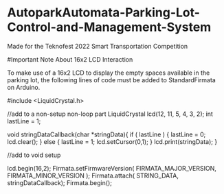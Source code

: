 # AutoparkAutomata-Parking-Lot-Control-and-Management-System

Made for the Teknofest 2022 Smart Transportation Competition


#Important Note About 16x2 LCD Interaction

To make use of a 16x2 LCD to display the empty spaces available in the parking lot, the following lines of code must be added to StandardFirmata on Arduino.

#include <LiquidCrystal.h>


//add to a non-setup non-loop part
LiquidCrystal lcd(12, 11, 5, 4, 3, 2);
int lastLine = 1;

void stringDataCallback(char *stringData){
   if ( lastLine ) {
     lastLine = 0;
     lcd.clear();
   } else {
     lastLine = 1;
     lcd.setCursor(0,1);
   }
   lcd.print(stringData);
}

//add to void setup

lcd.begin(16,2);
  Firmata.setFirmwareVersion( FIRMATA_MAJOR_VERSION, FIRMATA_MINOR_VERSION );
  Firmata.attach( STRING_DATA, stringDataCallback);
  Firmata.begin();  


